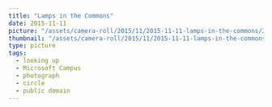 ```yaml
---
title: "Lamps in the Commons"
date: 2015-11-11
picture: "/assets/camera-roll/2015/11/2015-11-11-lamps-in-the-commons/20151111_221459939_iOS.jpg"
thumbnail: "/assets/camera-roll/2015/11/2015-11-11-lamps-in-the-commons/20151111_221459939_iOS-thumbnail.jpg"
type: picture
tags:
  - looking up
  - Microsoft Campus
  - photograph
  - circle
  - public domain
---
```

